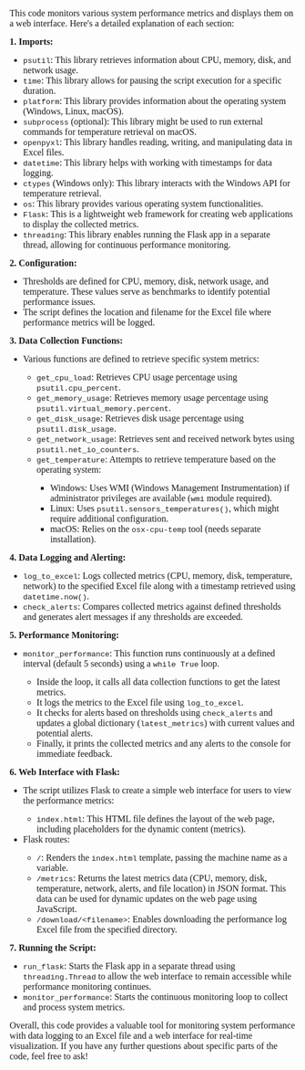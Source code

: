 <html>
<head>
<meta content="text/html; charset=ISO-8859-1"
http-equiv="content-type">
</head>
<body>
<p class="MsoNormal" style="line-height: normal;"><span
style="font-size: 12pt; font-family: &quot;Times New Roman&quot;,serif;">This
code monitors
various system performance metrics and displays them on a web
interface. Here's
a detailed explanation of each section:<o:p></o:p></span></p>
<p class="MsoNormal" style="line-height: normal;"><b><span
style="font-size: 12pt; font-family: &quot;Times New Roman&quot;,serif;">1.
Imports:</span></b><span
style="font-size: 12pt; font-family: &quot;Times New Roman&quot;,serif;"><o:p></o:p></span></p>
<ul type="disc">
<li class="MsoNormal" style="line-height: normal;"><span
style="font-size: 10pt; font-family: &quot;Courier New&quot;;">psutil</span><span
style="font-size: 12pt; font-family: &quot;Times New Roman&quot;,serif;">: This
library retrieves information about CPU, memory, disk, and network
usage.<o:p></o:p></span></li>
<li class="MsoNormal" style="line-height: normal;"><span
style="font-size: 10pt; font-family: &quot;Courier New&quot;;">time</span><span
style="font-size: 12pt; font-family: &quot;Times New Roman&quot;,serif;">: This
library allows for pausing the script execution for a specific duration.<o:p></o:p></span></li>
<li class="MsoNormal" style="line-height: normal;"><span
style="font-size: 10pt; font-family: &quot;Courier New&quot;;">platform</span><span
style="font-size: 12pt; font-family: &quot;Times New Roman&quot;,serif;">: This
library provides information about the operating system (Windows,
Linux, macOS).<o:p></o:p></span></li>
<li class="MsoNormal" style="line-height: normal;"><span
style="font-size: 10pt; font-family: &quot;Courier New&quot;;">subprocess</span><span
style="font-size: 12pt; font-family: &quot;Times New Roman&quot;,serif;">
(optional): This library might be used to run external commands for
temperature retrieval on macOS.<o:p></o:p></span></li>
<li class="MsoNormal" style="line-height: normal;"><span
style="font-size: 10pt; font-family: &quot;Courier New&quot;;">openpyxl</span><span
style="font-size: 12pt; font-family: &quot;Times New Roman&quot;,serif;">: This
library handles reading, writing, and manipulating data in Excel files.<o:p></o:p></span></li>
<li class="MsoNormal" style="line-height: normal;"><span
style="font-size: 10pt; font-family: &quot;Courier New&quot;;">datetime</span><span
style="font-size: 12pt; font-family: &quot;Times New Roman&quot;,serif;">: This
library helps with working with timestamps for data logging.<o:p></o:p></span></li>
<li class="MsoNormal" style="line-height: normal;"><span
style="font-size: 10pt; font-family: &quot;Courier New&quot;;">ctypes</span><span
style="font-size: 12pt; font-family: &quot;Times New Roman&quot;,serif;">
(Windows only): This library interacts with the Windows API for
temperature retrieval.<o:p></o:p></span></li>
<li class="MsoNormal" style="line-height: normal;"><span
style="font-size: 10pt; font-family: &quot;Courier New&quot;;">os</span><span
style="font-size: 12pt; font-family: &quot;Times New Roman&quot;,serif;">: This
library provides various operating system functionalities.<o:p></o:p></span></li>
<li class="MsoNormal" style="line-height: normal;"><span
style="font-size: 10pt; font-family: &quot;Courier New&quot;;">Flask</span><span
style="font-size: 12pt; font-family: &quot;Times New Roman&quot;,serif;">: This
is a lightweight web framework for creating web applications to display
the collected metrics.<o:p></o:p></span></li>
<li class="MsoNormal" style="line-height: normal;"><span
style="font-size: 10pt; font-family: &quot;Courier New&quot;;">threading</span><span
style="font-size: 12pt; font-family: &quot;Times New Roman&quot;,serif;">: This
library enables running the Flask app in a separate thread, allowing
for continuous performance monitoring.<o:p></o:p></span></li>
</ul>
<p class="MsoNormal" style="line-height: normal;"><b><span
style="font-size: 12pt; font-family: &quot;Times New Roman&quot;,serif;">2.
Configuration:</span></b><span
style="font-size: 12pt; font-family: &quot;Times New Roman&quot;,serif;"><o:p></o:p></span></p>
<ul type="disc">
<li class="MsoNormal" style="line-height: normal;"><span
style="font-size: 12pt; font-family: &quot;Times New Roman&quot;,serif;">Thresholds
are defined for CPU, memory, disk, network usage, and temperature.
These values serve as benchmarks to identify potential performance
issues.<o:p></o:p></span></li>
<li class="MsoNormal" style="line-height: normal;"><span
style="font-size: 12pt; font-family: &quot;Times New Roman&quot;,serif;">The
script defines the location and filename for the Excel file where
performance metrics will be logged.<o:p></o:p></span></li>
</ul>
<p class="MsoNormal" style="line-height: normal;"><b><span
style="font-size: 12pt; font-family: &quot;Times New Roman&quot;,serif;">3. Data
Collection
Functions:</span></b><span
style="font-size: 12pt; font-family: &quot;Times New Roman&quot;,serif;"><o:p></o:p></span></p>
<ul type="disc">
<li class="MsoNormal" style="line-height: normal;"><span
style="font-size: 12pt; font-family: &quot;Times New Roman&quot;,serif;">Various
functions are defined to retrieve specific system metrics: <o:p></o:p></span></li>
<ul type="circle">
<li class="MsoNormal" style="line-height: normal;"><span
style="font-size: 10pt; font-family: &quot;Courier New&quot;;">get_cpu_load</span><span
style="font-size: 12pt; font-family: &quot;Times New Roman&quot;,serif;">:
Retrieves CPU usage percentage using </span><span
style="font-size: 10pt; font-family: &quot;Courier New&quot;;">psutil.cpu_percent</span><span
style="font-size: 12pt; font-family: &quot;Times New Roman&quot;,serif;">.<o:p></o:p></span></li>
<li class="MsoNormal" style="line-height: normal;"><span
style="font-size: 10pt; font-family: &quot;Courier New&quot;;">get_memory_usage</span><span
style="font-size: 12pt; font-family: &quot;Times New Roman&quot;,serif;">:
Retrieves memory usage percentage using </span><span
style="font-size: 10pt; font-family: &quot;Courier New&quot;;">psutil.virtual_memory.percent</span><span
style="font-size: 12pt; font-family: &quot;Times New Roman&quot;,serif;">.<o:p></o:p></span></li>
<li class="MsoNormal" style="line-height: normal;"><span
style="font-size: 10pt; font-family: &quot;Courier New&quot;;">get_disk_usage</span><span
style="font-size: 12pt; font-family: &quot;Times New Roman&quot;,serif;">:
Retrieves disk usage percentage using </span><span
style="font-size: 10pt; font-family: &quot;Courier New&quot;;">psutil.disk_usage</span><span
style="font-size: 12pt; font-family: &quot;Times New Roman&quot;,serif;">.<o:p></o:p></span></li>
<li class="MsoNormal" style="line-height: normal;"><span
style="font-size: 10pt; font-family: &quot;Courier New&quot;;">get_network_usage</span><span
style="font-size: 12pt; font-family: &quot;Times New Roman&quot;,serif;">:
Retrieves sent and received network bytes using </span><span
style="font-size: 10pt; font-family: &quot;Courier New&quot;;">psutil.net_io_counters</span><span
style="font-size: 12pt; font-family: &quot;Times New Roman&quot;,serif;">.<o:p></o:p></span></li>
<li class="MsoNormal" style="line-height: normal;"><span
style="font-size: 10pt; font-family: &quot;Courier New&quot;;">get_temperature</span><span
style="font-size: 12pt; font-family: &quot;Times New Roman&quot;,serif;">:
Attempts to retrieve temperature based on the operating system: <o:p></o:p></span></li>
<ul type="square">
<li class="MsoNormal" style="line-height: normal;"><span
style="font-size: 12pt; font-family: &quot;Times New Roman&quot;,serif;">Windows:
Uses WMI (Windows Management Instrumentation) if administrator
privileges are available (</span><span
style="font-size: 10pt; font-family: &quot;Courier New&quot;;">wmi</span><span
style="font-size: 12pt; font-family: &quot;Times New Roman&quot;,serif;"> module
required).<o:p></o:p></span></li>
<li class="MsoNormal" style="line-height: normal;"><span
style="font-size: 12pt; font-family: &quot;Times New Roman&quot;,serif;">Linux:
Uses </span><span style="font-size: 10pt; font-family: &quot;Courier New&quot;;">psutil.sensors_temperatures()</span><span
style="font-size: 12pt; font-family: &quot;Times New Roman&quot;,serif;">, which
might require additional configuration.<o:p></o:p></span></li>
<li class="MsoNormal" style="line-height: normal;"><span
style="font-size: 12pt; font-family: &quot;Times New Roman&quot;,serif;">macOS:
Relies on the </span><span
style="font-size: 10pt; font-family: &quot;Courier New&quot;;">osx-cpu-temp</span><span
style="font-size: 12pt; font-family: &quot;Times New Roman&quot;,serif;"> tool
(needs separate installation).<o:p></o:p></span></li>
</ul>
</ul>
</ul>
<p class="MsoNormal" style="line-height: normal;"><b><span
style="font-size: 12pt; font-family: &quot;Times New Roman&quot;,serif;">4. Data
Logging and
Alerting:</span></b><span
style="font-size: 12pt; font-family: &quot;Times New Roman&quot;,serif;"><o:p></o:p></span></p>
<ul type="disc">
<li class="MsoNormal" style="line-height: normal;"><span
style="font-size: 10pt; font-family: &quot;Courier New&quot;;">log_to_excel</span><span
style="font-size: 12pt; font-family: &quot;Times New Roman&quot;,serif;">: Logs
collected metrics (CPU, memory, disk, temperature, network) to the
specified Excel file along with a timestamp retrieved using </span><span
style="font-size: 10pt; font-family: &quot;Courier New&quot;;">datetime.now()</span><span
style="font-size: 12pt; font-family: &quot;Times New Roman&quot;,serif;">.<o:p></o:p></span></li>
<li class="MsoNormal" style="line-height: normal;"><span
style="font-size: 10pt; font-family: &quot;Courier New&quot;;">check_alerts</span><span
style="font-size: 12pt; font-family: &quot;Times New Roman&quot;,serif;">:
Compares collected metrics against defined thresholds and generates
alert messages if any thresholds are exceeded.<o:p></o:p></span></li>
</ul>
<p class="MsoNormal" style="line-height: normal;"><b><span
style="font-size: 12pt; font-family: &quot;Times New Roman&quot;,serif;">5.
Performance
Monitoring:</span></b><span
style="font-size: 12pt; font-family: &quot;Times New Roman&quot;,serif;"><o:p></o:p></span></p>
<ul type="disc">
<li class="MsoNormal" style="line-height: normal;"><span
style="font-size: 10pt; font-family: &quot;Courier New&quot;;">monitor_performance</span><span
style="font-size: 12pt; font-family: &quot;Times New Roman&quot;,serif;">: This
function runs continuously at a defined interval (default 5 seconds)
using a </span><span
style="font-size: 10pt; font-family: &quot;Courier New&quot;;">while True</span><span
style="font-size: 12pt; font-family: &quot;Times New Roman&quot;,serif;"> loop. <o:p></o:p></span></li>
<ul type="circle">
<li class="MsoNormal" style="line-height: normal;"><span
style="font-size: 12pt; font-family: &quot;Times New Roman&quot;,serif;">Inside
the loop, it calls all data collection functions to get the latest
metrics.<o:p></o:p></span></li>
<li class="MsoNormal" style="line-height: normal;"><span
style="font-size: 12pt; font-family: &quot;Times New Roman&quot;,serif;">It logs
the metrics to the Excel file using </span><span
style="font-size: 10pt; font-family: &quot;Courier New&quot;;">log_to_excel</span><span
style="font-size: 12pt; font-family: &quot;Times New Roman&quot;,serif;">.<o:p></o:p></span></li>
<li class="MsoNormal" style="line-height: normal;"><span
style="font-size: 12pt; font-family: &quot;Times New Roman&quot;,serif;">It
checks for alerts based on thresholds using </span><span
style="font-size: 10pt; font-family: &quot;Courier New&quot;;">check_alerts</span><span
style="font-size: 12pt; font-family: &quot;Times New Roman&quot;,serif;"> and
updates a global dictionary (</span><span
style="font-size: 10pt; font-family: &quot;Courier New&quot;;">latest_metrics</span><span
style="font-size: 12pt; font-family: &quot;Times New Roman&quot;,serif;">) with
current values and potential alerts.<o:p></o:p></span></li>
<li class="MsoNormal" style="line-height: normal;"><span
style="font-size: 12pt; font-family: &quot;Times New Roman&quot;,serif;">Finally,
it prints the collected metrics and any alerts to the console for
immediate feedback.<o:p></o:p></span></li>
</ul>
</ul>
<p class="MsoNormal" style="line-height: normal;"><b><span
style="font-size: 12pt; font-family: &quot;Times New Roman&quot;,serif;">6. Web
Interface with
Flask:</span></b><span
style="font-size: 12pt; font-family: &quot;Times New Roman&quot;,serif;"><o:p></o:p></span></p>
<ul type="disc">
<li class="MsoNormal" style="line-height: normal;"><span
style="font-size: 12pt; font-family: &quot;Times New Roman&quot;,serif;">The
script utilizes Flask to create a simple web interface for users to
view the performance metrics: <o:p></o:p></span></li>
<ul type="circle">
<li class="MsoNormal" style="line-height: normal;"><span
style="font-size: 10pt; font-family: &quot;Courier New&quot;;">index.html</span><span
style="font-size: 12pt; font-family: &quot;Times New Roman&quot;,serif;">: This
HTML file defines the layout of the web page, including placeholders
for the dynamic content (metrics).<o:p></o:p></span></li>
</ul>
<li class="MsoNormal" style="line-height: normal;"><span
style="font-size: 12pt; font-family: &quot;Times New Roman&quot;,serif;">Flask
routes: <o:p></o:p></span></li>
<ul type="circle">
<li class="MsoNormal" style="line-height: normal;"><span
style="font-size: 10pt; font-family: &quot;Courier New&quot;;">/</span><span
style="font-size: 12pt; font-family: &quot;Times New Roman&quot;,serif;">:
Renders the </span><span
style="font-size: 10pt; font-family: &quot;Courier New&quot;;">index.html</span><span
style="font-size: 12pt; font-family: &quot;Times New Roman&quot;,serif;">
template, passing the machine name as a variable.<o:p></o:p></span></li>
<li class="MsoNormal" style="line-height: normal;"><span
style="font-size: 10pt; font-family: &quot;Courier New&quot;;">/metrics</span><span
style="font-size: 12pt; font-family: &quot;Times New Roman&quot;,serif;">:
Returns the latest metrics data (CPU, memory, disk, temperature,
network, alerts, and file location) in JSON format. This data can be
used for dynamic updates on the web page using JavaScript.<o:p></o:p></span></li>
<li class="MsoNormal" style="line-height: normal;"><span
style="font-size: 10pt; font-family: &quot;Courier New&quot;;">/download/&lt;filename&gt;</span><span
style="font-size: 12pt; font-family: &quot;Times New Roman&quot;,serif;">:
Enables downloading the performance log Excel file from the specified
directory.<o:p></o:p></span></li>
</ul>
</ul>
<p class="MsoNormal" style="line-height: normal;"><b><span
style="font-size: 12pt; font-family: &quot;Times New Roman&quot;,serif;">7.
Running the Script:</span></b><span
style="font-size: 12pt; font-family: &quot;Times New Roman&quot;,serif;"><o:p></o:p></span></p>
<ul type="disc">
<li class="MsoNormal" style="line-height: normal;"><span
style="font-size: 10pt; font-family: &quot;Courier New&quot;;">run_flask</span><span
style="font-size: 12pt; font-family: &quot;Times New Roman&quot;,serif;">:
Starts the Flask app in a separate thread using </span><span
style="font-size: 10pt; font-family: &quot;Courier New&quot;;">threading.Thread</span><span
style="font-size: 12pt; font-family: &quot;Times New Roman&quot;,serif;"> to
allow the web interface to remain accessible while performance
monitoring continues.<o:p></o:p></span></li>
<li class="MsoNormal" style="line-height: normal;"><span
style="font-size: 10pt; font-family: &quot;Courier New&quot;;">monitor_performance</span><span
style="font-size: 12pt; font-family: &quot;Times New Roman&quot;,serif;">:
Starts the continuous monitoring loop to collect and process system
metrics.<o:p></o:p></span></li>
</ul>
<p class="MsoNormal" style="line-height: normal;"><span
style="font-size: 12pt; font-family: &quot;Times New Roman&quot;,serif;">Overall,
this code
provides a valuable tool for monitoring system performance with data
logging to
an Excel file and a web interface for real-time visualization. If you
have any
further questions about specific parts of the code, feel free to ask!<o:p></o:p></span></p>
<p class="MsoNormal"><o:p>&nbsp;</o:p></p>
</body>
</html>


